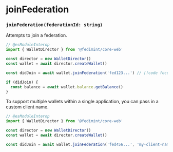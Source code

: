 # joinFederation

### `joinFederation(federationId: string)`

Attempts to join a federation.

```ts twoslash
// @esModuleInterop
import { WalletDirector } from '@fedimint/core-web'

const director = new WalletDirector()
const wallet = await director.createWallet()

const didJoin = await wallet.joinFederation('fed123...') // [!code focus]

if (didJoin) {
  const balance = await wallet.balance.getBalance()
}
```

To support multiple wallets within a single application, you can pass in a custom client name.

```ts twoslash
// @esModuleInterop
import { WalletDirector } from '@fedimint/core-web'

const director = new WalletDirector()
const wallet = await director.createWallet()

const didJoin = await wallet.joinFederation('fed456...', 'my-client-name') // [!code focus]
```
